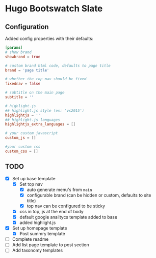 # Hugo Bootswatch Slate

## Configuration

Added config properties with their defaults:

``` toml
[params]
# show brand
showbrand = true

# custom brand html code, defaults to page title
brand = 'page title'

# whether the top nav should be fixed
fixednav = false

# subtitle on the main page
subtitle = ''

# highlight.js
## highlight.js style (ex: 'vs2015')
highlightjs = ''
## highlight.js languages
highlightjs_extra_languages = []

# your custom javascript
custom_js = []

#your custom css
custom_css = []
```

## TODO

- [x] Set up base template
  - [x] Set top nav
    - [x] auto generate menu's from `main`
    - [x] configurable brand (can be hidden or custom, defaults to site title)
    - [x] top nav can be configured to be sticky
  - [x] css in top, js at the end of body
  - [x] default google analitycs template added to base
  - [x] added highlight.js
- [x] Set up homepage template
  - [x] Post summry template
- [ ] Complete readme
- [ ] Add list page template to post section
- [ ] Add taxonomy templates
